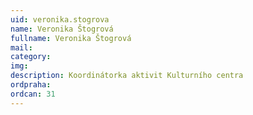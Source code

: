 ```yaml
---
uid: veronika.stogrova
name: Veronika Štogrová
fullname: Veronika Štogrová
mail: 
category: 
img: 
description: Koordinátorka aktivit Kulturního centra 
ordpraha: 
ordcan: 31
---
```




